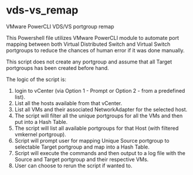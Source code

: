 # vds-vs_remap
VMware PowerCLI VDS/VS portgroup remap

This Powershell file utilizes VMware PowerCLI module to automate port mapping between both Virtual Distributed Switch and Virtual Switch portgroups to reduce the chances of human error if it was done manually.

This script does not create any portgroup and assume that all Target portgroups has been created before hand.

The logic of the script is:
1) login to vCenter (via Option 1 - Prompt or Option 2 - from a predefined list).
2) List all the hosts available from that vCenter.
3) List all VMs and their associated NetworkAdapter for the selected host.
4) The script will filter all the unique portgroups for all the VMs and then put into a Hash Table.
5) The script will list all available portgroups for that Host (with filtered vmkernel portgroup).
6) Script will prompt user for mapping Unique Source portgroup to selectable Target portgroup and map into a Hash Table.
7) Script will execute the commands and then output to a log file with the Source and Target portgroup and their respective VMs.
8) User can choose to rerun the script if wanted to.
